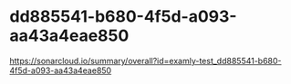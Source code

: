# dd885541-b680-4f5d-a093-aa43a4eae850
https://sonarcloud.io/summary/overall?id=examly-test_dd885541-b680-4f5d-a093-aa43a4eae850
